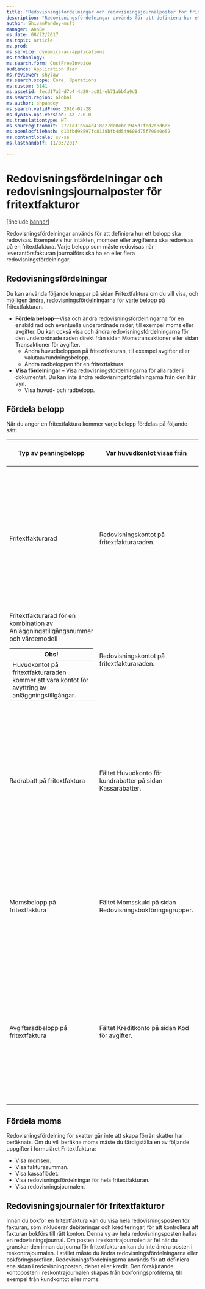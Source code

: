 ```yaml
---
title: "Redovisningsfördelningar och redovisningsjournalposter för fritextfakturor"
description: "Redovisningsfördelningar används för att definiera hur ett belopp ska redovisas. Exempelvis hur intäkten, momsen eller avgifterna ska redovisas på en fritextfaktura. Varje belopp som måste redovisas när leverantörsfakturan journalförs ska ha en eller flera redovisningsfördelningar."
author: ShivamPandey-msft
manager: AnnBe
ms.date: 08/22/2017
ms.topic: article
ms.prod: 
ms.service: dynamics-ax-applications
ms.technology: 
ms.search.form: CustFreeInvoice
audience: Application User
ms.reviewer: shylaw
ms.search.scope: Core, Operations
ms.custom: 3141
ms.assetid: fecd17a2-d7b4-4a20-ac81-eb71abbfa9d1
ms.search.region: Global
ms.author: shpandey
ms.search.validFrom: 2016-02-28
ms.dyn365.ops.version: AX 7.0.0
ms.translationtype: HT
ms.sourcegitcommit: 2771a31b5a4d418a27de0ebe1945d1fed2d8d6d6
ms.openlocfilehash: d13fbd98597fc8138bfb4d549608d75f790e0e52
ms.contentlocale: sv-se
ms.lasthandoff: 11/03/2017

---
```


# <a name="accounting-distributions-and-subledger-journal-entries-for-free-text-invoices"></a>Redovisningsfördelningar och redovisningsjournalposter för fritextfakturor

[!include [banner](../includes/banner.md)]

Redovisningsfördelningar används för att definiera hur ett belopp ska redovisas. Exempelvis hur intäkten, momsen eller avgifterna ska redovisas på en fritextfaktura. Varje belopp som måste redovisas när leverantörsfakturan journalförs ska ha en eller flera redovisningsfördelningar.

<a name="accounting-distributions"></a>Redovisningsfördelningar
------------------------

Du kan använda följande knappar på sidan Fritextfaktura om du vill visa, och möjligen ändra, redovisningsfördelningarna för varje belopp på fritextfakturan.

-   **Fördela belopp**—Visa och ändra redovisningsfördelningarna för en enskild rad och eventuella underordnade rader, till exempel moms eller avgifter. Du kan också visa och ändra redovisningsfördelningarna för den underordnade raden direkt från sidan Momstransaktioner eller sidan Transaktioner för avgifter.
    -   Ändra huvudbeloppen på fritextfakturan, till exempel avgifter eller valutaavrundningsbelopp.
    -   Ändra radbeloppen för en fritextfaktura
-   **Visa fördelningar** – Visa redovisningsfördelningarna för alla rader i dokumentet. Du kan inte ändra redovisningsfördelningarna från den här vyn.
    -   Visa huvud- och radbelopp.

## <a name="distributing-amounts"></a>Fördela belopp
När du anger en fritextfaktura kommer varje belopp fördelas på följande sätt.

<table>
<colgroup>
<col width="33%" />
<col width="33%" />
<col width="33%" />
</colgroup>
<thead>
<tr class="header">
<th>Typ av penningbelopp</th>
<th>Var huvudkontot visas från</th>
<th>Prioritetsordning som bestämmer vilken ekonomisk standarddimension som visas</th>
</tr>
</thead>
<tbody>
<tr class="odd">
<td>Fritextfakturarad</td>
<td>Redovisningskontot på fritextfakturaraden.</td>
<td><ol>
<li>Om huvudkontot är ett allokeringskonto ska du använda standardvärdet från allokeringskontodefinitionen.</li>
<li>Om huvudkontot inte är ett allokeringskonto ska du använda standardmallen för ekonomiska dimensioner på fritextfakturaraden.</li>
<li>Använd de förvalda värdena för ekonomiska dimensioner på fritextfakturaraden.</li>
<li>Använd de förvalda värdena för ekonomiska dimensioner från redovisningskontot på sidan Kontoplan.</li>
</ol></td>
</tr>
<tr class="even">
<td>Fritextfakturarad för en kombination av Anläggningstillgångsnummer och värdemodell
<div class="alert">
<table>
<thead>
<tr class="header">
<th><strong>Obs! </strong></th>
</tr>
</thead>
<tbody>
<tr class="odd">
<td>Huvudkontot på fritextfakturaraden kommer att vara kontot för avyttring av anläggningstillgångar.</td>
</tr>
</tbody>
</table>
</div></td>
<td>Redovisningskontot på fritextfakturaraden.</td>
<td><ol>
<li>Använd de förvalda värdena för ekonomiska dimensioner på fritextfakturaraden.</li>
<li>Använd de förvalda värdena för ekonomiska dimensioner från redovisningskontot på sidan Kontoplan.</li>
</ol></td>
</tr>
<tr class="odd">
<td>Radrabatt på fritextfaktura</td>
<td>Fältet Huvudkonto för kundrabatter på sidan Kassarabatter.</td>
<td><ol>
<li>Om huvudkontot är ett allokeringskonto ska du använda standardvärdet från allokeringskontodefinitionen.</li>
<li>Om huvudkontot inte är ett allokeringskonto ska du använda standardmallen för ekonomiska dimensioner på fritextfakturaraden.</li>
<li>Använd de förvalda värdena för ekonomiska dimensioner på fritextfakturaraden.</li>
<li>Använd de förvalda värdena för ekonomiska dimensioner från redovisningskontot på sidan Kontoplan.</li>
</ol></td>
</tr>
<tr class="even">
<td>Momsbelopp på fritextfaktura</td>
<td>Fältet Momsskuld på sidan Redovisningsbokföringsgrupper.</td>
<td><ol>
<li>Använd ekonomiska dimensioner som definieras på fritextfakturaradbeloppet eller fördelningarna för avgiftsradbeloppet.</li>
<li>Använd de förvalda värdena för ekonomiska dimensioner på fritextfakturaraden.</li>
<li>Använd de förvalda värdena för ekonomiska dimensioner från redovisningskontot på sidan Kontoplan.</li>
</ol></td>
</tr>
<tr class="odd">
<td>Avgiftsradbelopp på fritextfaktura</td>
<td>Fältet Kreditkonto på sidan Kod för avgifter.</td>
<td><ol>
<li>Om huvudkontot är ett allokeringskonto ska du använda standardvärdet från allokeringskontodefinitionen.</li>
<li>Om huvudkontot inte är ett allokeringskonto ska du använda standardmallen för ekonomiska dimensioner på fritextfakturaraden.</li>
<li>Använd de förvalda värdena för ekonomiska dimensioner på fritextfakturaraden.</li>
<li>Använd de förvalda värdena för ekonomiska dimensioner från redovisningskontot på sidan Kontoplan.</li>
</ol></td>
</tr>
</tbody>
</table>

## <a name="distributing-taxes"></a>Fördela moms
Redovisningsfördelning för skatter går inte att skapa förrän skatter har beräknats. Om du vill beräkna moms måste du färdigställa en av följande uppgifter i formuläret Fritextfaktura:
-   Visa momsen.
-   Visa fakturasumman.
-   Visa kassaflödet.
-   Visa redovisningsfördelningar för hela fritextfakturan.
-   Visa redovisningsjournalen.

## <a name="subledger-journals-for-free-text-invoices"></a> Redovisningsjournaler för fritextfakturor
Innan du bokför en fritextfaktura kan du visa hela redovisningsposten för fakturan, som inkluderar debiteringar och krediteringar, för att kontrollera att fakturan bokförs till rätt konton. Denna vy av hela redovisningsposten kallas en redovisningsjournal. Om posten i reskontrajournalen är fel när du granskar den innan du journalför fritextfakturan kan du inte ändra posten i reskontrajournalen. I stället måste du ändra redovisningsfördelningarna eller bokföringsprofilen. Redovisningsfördelningarna används för att definiera ena sidan i redovisningposten, debet eller kredit. Den förskjutande kontoposten i reskontrajournalen skapas från bokföringsprofilerna, till exempel från kundkontot eller moms.





